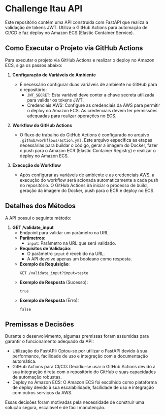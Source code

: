 # Challenge Itau API

Este repositório contém uma API construída com FastAPI que realiza a validação de tokens JWT. Utiliza o GitHub Actions para automação de CI/CD e faz deploy no Amazon ECS (Elastic Container Service).

## Como Executar o Projeto via GitHub Actions

Para executar o projeto via GitHub Actions e realizar o deploy no Amazon ECS, siga os passos abaixo:

1. **Configuração de Variáveis de Ambiente**

   - É necessário configurar duas variáveis de ambiente no GitHub para o repositório:
     - `JWT_SECRET`: Esta variável deve conter a chave secreta utilizada para validar os tokens JWT.
     - Credenciais AWS: Configure as credenciais da AWS para permitir o deploy no Amazon ECS. As credenciais devem ter permissões adequadas para realizar operações no ECS.

2. **Workflow do GitHub Actions**

   - O fluxo de trabalho do GitHub Actions é configurado no arquivo `.github/workflows/action.yml`. Este arquivo especifica as etapas necessárias para buildar o código, gerar a imagem do Docker, fazer o push para o Amazon ECR (Elastic Container Registry) e realizar o deploy no Amazon ECS.

3. **Execução do Workflow**

   - Após configurar as variáveis de ambiente e as credenciais AWS, a execução do workflow será acionada automaticamente a cada push no repositório. O GitHub Actions irá iniciar o processo de build, geração da imagem do Docker, push para o ECR e deploy no ECS.

## Detalhes dos Métodos

A API possui o seguinte método:

1. **GET /validate_input**
   - Endpoint para validar um parâmetro na URL.
   - **Parâmetros**:
     - `input`: Parâmetro na URL que será validado.
   - **Requisitos de Validação**:
     - O parâmetro `input` é recebido na URL.
     - A API devolve apenas um booleano como resposta.
   - **Exemplo de Requisição**:
     ```
     GET /validate_input?input=teste
     ```
   - **Exemplo de Resposta** (Sucesso):
     ```
     true
     ```
   - **Exemplo de Resposta** (Erro):
     ```
     false
     ```

## Premissas e Decisões

Durante o desenvolvimento, algumas premissas foram assumidas para garantir o funcionamento adequado da API:

- Utilização do FastAPI: Optou-se por utilizar o FastAPI devido à sua performance, facilidade de uso e integração com a documentação automática.
- GitHub Actions para CI/CD: Decidiu-se usar o GitHub Actions devido à sua integração direta com o repositório do GitHub e suas capacidades de automação robustas.
- Deploy no Amazon ECS: O Amazon ECS foi escolhido como plataforma de deploy devido à sua escalabilidade, facilidade de uso e integração com outros serviços da AWS.

Essas decisões foram motivadas pela necessidade de construir uma solução segura, escalável e de fácil manutenção.